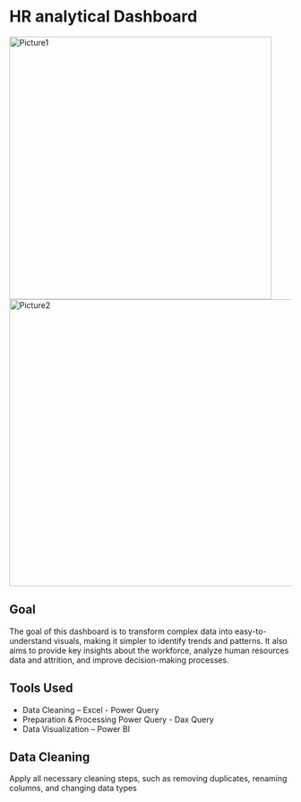 # HR analytical Dashboard

<img width="468" alt="Picture1" src="https://github.com/user-attachments/assets/d7b064ea-ced9-4713-9a5f-5fab91c1ffb3">
<img width="511" alt="Picture2" src="https://github.com/user-attachments/assets/5f260327-f465-422c-ac82-b5d5c66b2aee">

## Goal
The goal of this dashboard is to transform complex data into easy-to-understand visuals, making it simpler to identify trends and patterns. It also aims to provide key insights about the workforce, analyze human resources data and attrition, and improve decision-making processes.





## Tools Used
-	Data Cleaning – Excel - Power Query
- Preparation & Processing   Power Query - Dax Query
-	Data Visualization – Power BI


## Data Cleaning
Apply all necessary cleaning steps, such as removing duplicates, renaming columns, and changing data types

